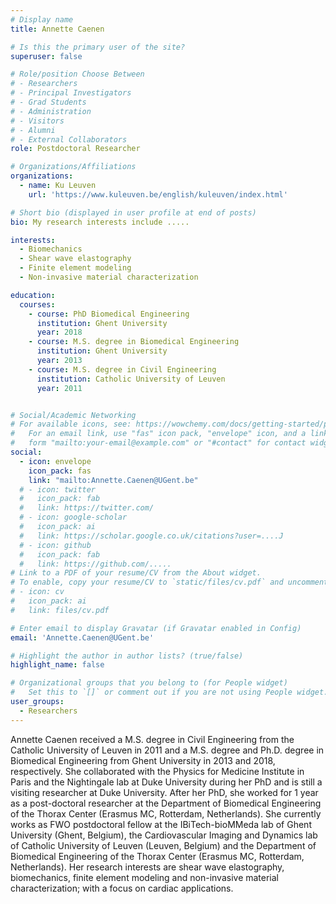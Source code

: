 ```yaml
---
# Display name
title: Annette Caenen

# Is this the primary user of the site?
superuser: false

# Role/position Choose Between   
# - Researchers
# - Principal Investigators
# - Grad Students
# - Administration
# - Visitors
# - Alumni
# - External Collaborators
role: Postdoctoral Researcher

# Organizations/Affiliations
organizations:
  - name: Ku Leuven
    url: 'https://www.kuleuven.be/english/kuleuven/index.html'

# Short bio (displayed in user profile at end of posts)
bio: My research interests include .....

interests:
  - Biomechanics
  - Shear wave elastography
  - Finite element modeling 
  - Non-invasive material characterization

education:
  courses:
    - course: PhD Biomedical Engineering
      institution: Ghent University
      year: 2018
    - course: M.S. degree in Biomedical Engineering
      institution: Ghent University
      year: 2013
    - course: M.S. degree in Civil Engineering
      institution: Catholic University of Leuven
      year: 2011


# Social/Academic Networking
# For available icons, see: https://wowchemy.com/docs/getting-started/page-builder/#icons
#   For an email link, use "fas" icon pack, "envelope" icon, and a link in the
#   form "mailto:your-email@example.com" or "#contact" for contact widget.
social:
  - icon: envelope
    icon_pack: fas
    link: "mailto:Annette.Caenen@UGent.be"
  # - icon: twitter
  #   icon_pack: fab
  #   link: https://twitter.com/
  # - icon: google-scholar
  #   icon_pack: ai
  #   link: https://scholar.google.co.uk/citations?user=....J
  # - icon: github
  #   icon_pack: fab
  #   link: https://github.com/.....
# Link to a PDF of your resume/CV from the About widget.
# To enable, copy your resume/CV to `static/files/cv.pdf` and uncomment the lines below.
# - icon: cv
#   icon_pack: ai
#   link: files/cv.pdf

# Enter email to display Gravatar (if Gravatar enabled in Config)
email: 'Annette.Caenen@UGent.be'

# Highlight the author in author lists? (true/false)
highlight_name: false

# Organizational groups that you belong to (for People widget)
#   Set this to `[]` or comment out if you are not using People widget.
user_groups:
  - Researchers
---
```


Annette Caenen received a M.S. degree in Civil Engineering from the Catholic University of Leuven in 2011 and a M.S. degree and Ph.D. degree in Biomedical Engineering from Ghent University in 2013 and 2018, respectively. She collaborated with the Physics for Medicine Institute in Paris and the Nightingale lab at Duke University during her PhD and is still a visiting researcher at Duke University. After her PhD, she worked for 1 year as a post-doctoral researcher at the Department of Biomedical Engineering of the Thorax Center (Erasmus MC, Rotterdam, Netherlands). She currently works as FWO postdoctoral fellow at the IBiTech-bioMMeda lab of Ghent University (Ghent, Belgium), the Cardiovascular Imaging and Dynamics lab of Catholic University of Leuven (Leuven, Belgium) and the Department of Biomedical Engineering of the Thorax Center (Erasmus MC, Rotterdam, Netherlands). Her research interests are shear wave elastography, biomechanics, finite element modeling and non-invasive material characterization; with a focus on cardiac applications.
